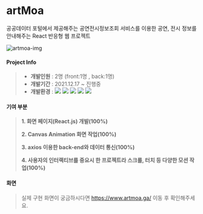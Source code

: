 # artMoa
공공데이터 포털에서 제공해주는 공연전시정보조회 서비스를 이용한 공연, 전시 정보를 안내해주는 React 반응형 웹 프로젝트   

![artmoa-img](https://user-images.githubusercontent.com/75876034/156549481-ed3d1980-f844-4c63-9adf-11570f76431d.png)

#### Project Info 
> * **개발인원** : 2명 (front:1명 , back:1명)
> * **개발기간** : 2021.12.17 ~ 진행중 
> * **개발환경** : 
    <span><img src="https://img.shields.io/badge/react-61DAFB?style=flat&logo=react&logoColor=white"/></span>
    <span><img src="https://img.shields.io/badge/Scss-cd669a?style=flat&logo=Sass&logoColor=white"/></span>
    <span><img src="https://img.shields.io/badge/jQuery-0769ad?style=flat&logo=jquery&logoColor=white"/></span>
    <span><img src="https://img.shields.io/badge/Git-f05032?style=flat&logo=git&logoColor=white"/></span>
    <span><img src="https://img.shields.io/badge/GitHub-181717?style=flat&logo=github&logoColor=white"/></span>

#### 기여 부분
>   **1. 화면 페이지(React.js) 개발(100%)**  
>    
>   **2. Canvas Animation 화면 작업(100%)**  
> 
>   **3. axios 이용한 back-end와 데이터 통신(100%)**    
>   
>   **4. 사용자의 인터랙티브를 중요시 한 프로젝트라 스크롤, 터치 등 다양한 모션 작업(100%)**    

#### 화면
> 실제 구현 화면이 궁금하시다면 https://www.artmoa.ga/ 이동 후 확인해주세요.
